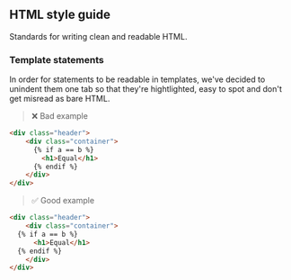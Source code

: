 
## HTML style guide

Standards for writing clean and readable HTML.

### Template statements

In order for statements to be readable in templates, we've decided to unindent them one tab so 
that they're hightlighted, easy to spot and don't get misread as bare HTML.

> :x: Bad example


```html
<div class="header">
    <div class="container">
      {% if a == b %}
        <h1>Equal</h1>
      {% endif %}
    </div>
</div>
```

> :white_check_mark: Good example 

```html
<div class="header">
    <div class="container">
  {% if a == b %}
      <h1>Equal</h1>
  {% endif %}
    </div>
</div>

```

